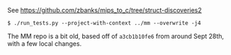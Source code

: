 See https://github.com/zbanks/mips_to_c/tree/struct-discoveries2

```
$ ./run_tests.py --project-with-context ../mm --overwrite -j4
```

The MM repo is a bit old, based off of `a3cb1b10fe6` from around Sept 28th, with a few local changes.